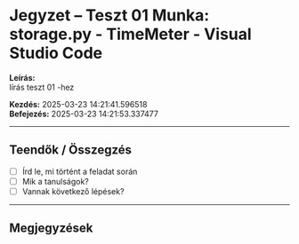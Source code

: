 # Jegyzet – Teszt 01 Munka: storage.py - TimeMeter - Visual Studio Code

**Leírás:**  
lírás teszt 01 -hez

**Kezdés:** 2025-03-23 14:21:41.596518  
**Befejezés:** 2025-03-23 14:21:53.337477

---

## Teendők / Összegzés

- [ ] Írd le, mi történt a feladat során
- [ ] Mik a tanulságok?
- [ ] Vannak következő lépések?

---

## Megjegyzések

<!-- Ide jöhet bármilyen további jegyzet -->
